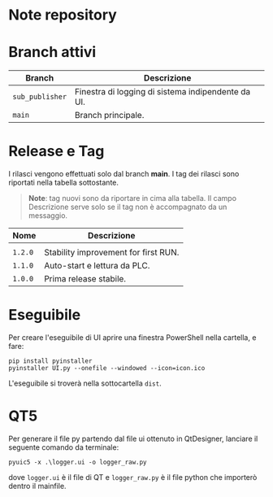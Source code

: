 

# Note repository


# Branch attivi
|  Branch|  Descrizione|   
|----------|----------| 
|  `sub_publisher`  | Finestra di logging di sistema indipendente da UI.| 
|  `main`  | Branch principale. |

# Release e Tag
I rilasci vengono effettuati solo dal branch **main**. I tag dei rilasci sono riportati nella tabella sottostante.

>**Note**: tag nuovi sono da riportare in cima alla tabella. Il campo Descrizione serve solo se il tag non è accompagnato da un messaggio.

|  Nome  |  Descrizione  |   
|----------|----------| 
|    |   |
|  `1.2.0`  | Stability improvement for first RUN. |
|  `1.1.0`  | Auto-start e lettura da PLC. |
|  `1.0.0`  | Prima release stabile. |


# Eseguibile
Per creare l'eseguibile di UI aprire una finestra PowerShell nella cartella, e fare:

    pip install pyinstaller
    pyinstaller UI.py --onefile --windowed --icon=icon.ico

L'eseguibile si troverà nella sottocartella `dist`.

# QT5
Per generare il file py partendo dal file ui ottenuto in QtDesigner, lanciare il seguente comando da terminale:

    pyuic5 -x .\logger.ui -o logger_raw.py

dove `logger.ui` è il file di QT e `logger_raw.py` è il file python che importerò dentro il mainfile.
